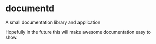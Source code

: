 documentd
=========

A small documentation library and application

Hopefully in the future this will make awesome documentation easy to show.
